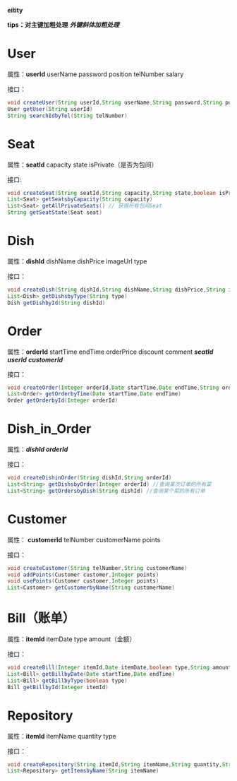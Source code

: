 **eitity**

**tips：对主键加粗处理** ***外键斜体加粗处理***

# User

属性：**userId**	userName	password	position	telNumber	salary

接口：

```java
void createUser(String userId,String userName,String password,String position,String telNumber,String salary)
User getUser(String userId) 
String searchIdbyTel(String telNumber)
```

# Seat

属性：**seatId**	capacity	state	isPrivate（是否为包间）

接口:

```java
void createSeat(String seatId,String capacity,String state,boolean isPrivate)
List<Seat> getSeatsbyCapacity(String capacity)
List<Seat> getAllPrivateSeats() // 获得所有包间Seat
String getSeatState(Seat seat)
```

# Dish

属性：**dishId** 	dishName	dishPrice	imageUrl	type

接口：

```java
void createDish(String dishId,String dishName,String dishPrice,String imageUrl,String type)
List<Dish> getDishsbyType(String type)
Dish getDishbyId(String dishId)
```

# Order

属性：**orderId**	startTime	endTime	orderPrice	discount	comment	***seatId***	***userId***	***customerId***

接口：

```java
void createOrder(Integer orderId,Date startTime,Date endTime,String orderPrice,Integer discount,String comment,String seatId,String userId,String customerId)
List<Order> getOrderbyTime(Date startTime,Date endTime)
Order getOrderbyId(Integer orderId)
```



# Dish_in_Order

属性：***dishId orderId***

接口：

```java
void createDishinOrder(String dishId,String orderId)
List<String> getDishsbyOrder(Integer orderId) //查询某次订单的所有菜
List<String> getOrdersbyDish(String dishId)	//查询某个菜的所有订单
```

# Customer

属性： **customerId**	telNumber	customerName	points

接口：

```java
void createCustomer(String telNumber,String customerName)
void addPoints(Customer customer,Integer points)
void usePoints(Customer customer,Integer points)
List<Customer> getCustomerbyName(String customerName)	
```

# Bill（账单）

属性：**itemId**	itemDate	type	amount（金额）

接口：

```java
void createBill(Integer itemId,Date itemDate,boolean type,String amount)
List<Bill> getBillbyDate(Date startTime,Date endTime)
List<Bill> getBillbyType(boolean type)
Bill getBillbyId(Integer itemId)
```

# Repository

属性：**itemId**	itemName	quantity	type

接口：

```java
void createRepository(String itemId,String itemName,String quantity,String type)
List<Repository> getItemsbyName(String itemName)
```

